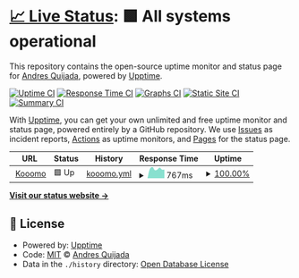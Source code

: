 # [📈 Live Status](https://zgquijada.github.io/StatusPage): <!--live status--> **🟩 All systems operational**

This repository contains the open-source uptime monitor and status page for [Andres Quijada](https://zgquijada.github.io/StatusPage), powered by [Upptime](https://github.com/upptime/upptime).

[![Uptime CI](https://github.com/zgquijada/StatusPage/workflows/Uptime%20CI/badge.svg)](https://github.com/zgquijada/StatusPage/actions?query=workflow%3A%22Uptime+CI%22)
[![Response Time CI](https://github.com/zgquijada/StatusPage/workflows/Response%20Time%20CI/badge.svg)](https://github.com/zgquijada/StatusPage/actions?query=workflow%3A%22Response+Time+CI%22)
[![Graphs CI](https://github.com/zgquijada/StatusPage/workflows/Graphs%20CI/badge.svg)](https://github.com/zgquijada/StatusPage/actions?query=workflow%3A%22Graphs+CI%22)
[![Static Site CI](https://github.com/zgquijada/StatusPage/workflows/Static%20Site%20CI/badge.svg)](https://github.com/zgquijada/StatusPage/actions?query=workflow%3A%22Static+Site+CI%22)
[![Summary CI](https://github.com/zgquijada/StatusPage/workflows/Summary%20CI/badge.svg)](https://github.com/zgquijada/StatusPage/actions?query=workflow%3A%22Summary+CI%22)

With [Upptime](https://upptime.js.org), you can get your own unlimited and free uptime monitor and status page, powered entirely by a GitHub repository. We use [Issues](https://github.com/zgquijada/StatusPage/issues) as incident reports, [Actions](https://github.com/zgquijada/StatusPage/actions) as uptime monitors, and [Pages](https://zgquijada.github.io/StatusPage) for the status page.

<!--start: status pages-->
<!-- This summary is generated by Upptime (https://github.com/upptime/upptime) -->
<!-- Do not edit this manually, your changes will be overwritten -->
<!-- prettier-ignore -->
| URL | Status | History | Response Time | Uptime |
| --- | ------ | ------- | ------------- | ------ |
| <img alt="" src="https://icons.duckduckgo.com/ip3/www.kooomo.com.ico" height="13"> [Kooomo](https://www.kooomo.com) | 🟩 Up | [kooomo.yml](https://github.com/zgquijada/StatusPage/commits/HEAD/history/kooomo.yml) | <details><summary><img alt="Response time graph" src="./graphs/kooomo/response-time-week.png" height="20"> 767ms</summary><br><a href="https://zgquijada.github.io/StatusPage/history/kooomo"><img alt="Response time 846" src="https://img.shields.io/endpoint?url=https%3A%2F%2Fraw.githubusercontent.com%2Fzgquijada%2FStatusPage%2FHEAD%2Fapi%2Fkooomo%2Fresponse-time.json"></a><br><a href="https://zgquijada.github.io/StatusPage/history/kooomo"><img alt="24-hour response time 961" src="https://img.shields.io/endpoint?url=https%3A%2F%2Fraw.githubusercontent.com%2Fzgquijada%2FStatusPage%2FHEAD%2Fapi%2Fkooomo%2Fresponse-time-day.json"></a><br><a href="https://zgquijada.github.io/StatusPage/history/kooomo"><img alt="7-day response time 767" src="https://img.shields.io/endpoint?url=https%3A%2F%2Fraw.githubusercontent.com%2Fzgquijada%2FStatusPage%2FHEAD%2Fapi%2Fkooomo%2Fresponse-time-week.json"></a><br><a href="https://zgquijada.github.io/StatusPage/history/kooomo"><img alt="30-day response time 807" src="https://img.shields.io/endpoint?url=https%3A%2F%2Fraw.githubusercontent.com%2Fzgquijada%2FStatusPage%2FHEAD%2Fapi%2Fkooomo%2Fresponse-time-month.json"></a><br><a href="https://zgquijada.github.io/StatusPage/history/kooomo"><img alt="1-year response time 846" src="https://img.shields.io/endpoint?url=https%3A%2F%2Fraw.githubusercontent.com%2Fzgquijada%2FStatusPage%2FHEAD%2Fapi%2Fkooomo%2Fresponse-time-year.json"></a></details> | <details><summary><a href="https://zgquijada.github.io/StatusPage/history/kooomo">100.00%</a></summary><a href="https://zgquijada.github.io/StatusPage/history/kooomo"><img alt="All-time uptime 99.90%" src="https://img.shields.io/endpoint?url=https%3A%2F%2Fraw.githubusercontent.com%2Fzgquijada%2FStatusPage%2FHEAD%2Fapi%2Fkooomo%2Fuptime.json"></a><br><a href="https://zgquijada.github.io/StatusPage/history/kooomo"><img alt="24-hour uptime 100.00%" src="https://img.shields.io/endpoint?url=https%3A%2F%2Fraw.githubusercontent.com%2Fzgquijada%2FStatusPage%2FHEAD%2Fapi%2Fkooomo%2Fuptime-day.json"></a><br><a href="https://zgquijada.github.io/StatusPage/history/kooomo"><img alt="7-day uptime 100.00%" src="https://img.shields.io/endpoint?url=https%3A%2F%2Fraw.githubusercontent.com%2Fzgquijada%2FStatusPage%2FHEAD%2Fapi%2Fkooomo%2Fuptime-week.json"></a><br><a href="https://zgquijada.github.io/StatusPage/history/kooomo"><img alt="30-day uptime 100.00%" src="https://img.shields.io/endpoint?url=https%3A%2F%2Fraw.githubusercontent.com%2Fzgquijada%2FStatusPage%2FHEAD%2Fapi%2Fkooomo%2Fuptime-month.json"></a><br><a href="https://zgquijada.github.io/StatusPage/history/kooomo"><img alt="1-year uptime 99.90%" src="https://img.shields.io/endpoint?url=https%3A%2F%2Fraw.githubusercontent.com%2Fzgquijada%2FStatusPage%2FHEAD%2Fapi%2Fkooomo%2Fuptime-year.json"></a></details>

<!--end: status pages-->

[**Visit our status website →**](https://zgquijada.github.io/StatusPage)

## 📄 License

- Powered by: [Upptime](https://github.com/upptime/upptime)
- Code: [MIT](./LICENSE) © [Andres Quijada](https://zgquijada.github.io/StatusPage)
- Data in the `./history` directory: [Open Database License](https://opendatacommons.org/licenses/odbl/1-0/)
